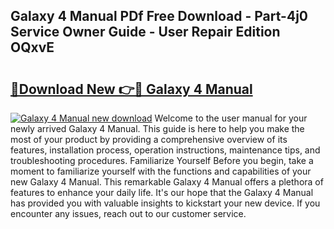 ## Galaxy 4 Manual PDf Free Download - Part-4j0 Service Owner Guide - User Repair Edition OQxvE

# <h2><a href="http://bc43686.oget.top/?id=Galaxy+4+Manual">🔗Download New 👉🔴 Galaxy 4 Manual</a></h2>

[![Galaxy 4 Manual new download](https://i.imgur.com/5g1atiW.png)](http://bc43686.oget.top/?id=Galaxy+4+Manual)
Welcome to the user manual for your newly arrived Galaxy 4 Manual. This guide is here to help you make the most of your product by providing a comprehensive overview of its features, installation process, operation instructions, maintenance tips, and troubleshooting procedures. Familiarize Yourself Before you begin, take a moment to familiarize yourself with the functions and capabilities of your new Galaxy 4 Manual. This remarkable Galaxy 4 Manual offers a plethora of features to enhance your daily life. It's our hope that the Galaxy 4 Manual has provided you with valuable insights to kickstart your new device. If you encounter any issues, reach out to our customer service.
